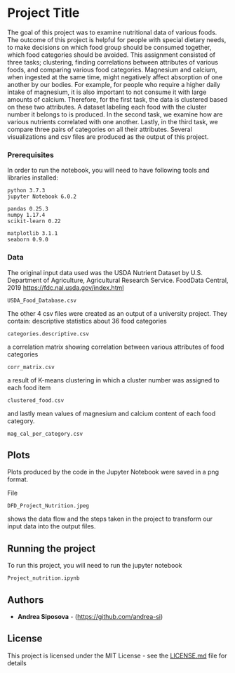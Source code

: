 # Project Title

The goal of this project was to examine nutritional data of various foods. The outcome of this project is helpful for people with special dietary needs, to make decisions on which food group should be consumed together, which food categories should be avoided.
This assignment consisted of three tasks; clustering, finding correlations between attributes of various foods, and comparing various food categories. Magnesium and calcium, when ingested at the same time, might negatively affect absorption of one another by our bodies. For example, for people who require a higher daily intake of magnesium, it is also important to not consume it with large amounts of calcium. Therefore, for the first task, the data is clustered based on these two attributes. A dataset labeling each food with the cluster number it belongs to is produced. In the second task, we examine how are various nutrients correlated with one another. Lastly, in the third task, we compare three pairs of categories on all their attributes. Several visualizations and csv files are produced as the output of this project.

### Prerequisites

In order to run the notebook, you will need to have following tools and libraries installed:

```
python 3.7.3
jupyter Notebook 6.0.2

pandas 0.25.3
numpy 1.17.4
scikit-learn 0.22

matplotlib 3.1.1
seaborn 0.9.0
```

### Data

The original input data used was the USDA Nutrient Dataset by U.S. Department of Agriculture, Agricultural Research Service. FoodData Central, 2019 https://fdc.nal.usda.gov/index.html

```
USDA_Food_Database.csv
```
The other 4 csv files were created as an output of a university project. They contain:
descriptive statistics about 36 food categories
```
categories.descriptive.csv
```

a correlation matrix showing correlation between various attributes of food categories
```
corr_matrix.csv
```
a result of K-means clustering in which a cluster number was assigned to each food item

```
clustered_food.csv
```

and lastly mean values of magnesium and calcium content of each food category.

```
mag_cal_per_category.csv

```


## Plots

Plots produced by the code in the Jupyter Notebook were saved in a png format.

File 
```
DFD_Project_Nutrition.jpeg
```
shows the data flow and the steps taken in the project to transform our input data into the output files.

## Running the project

To run this project, you will need to run the jupyter notebook
```
Project_nutrition.ipynb

```


## Authors

* **Andrea Siposova** - (https://github.com/andrea-si)


## License

This project is licensed under the MIT License - see the [LICENSE.md](LICENSE.md) file for details

